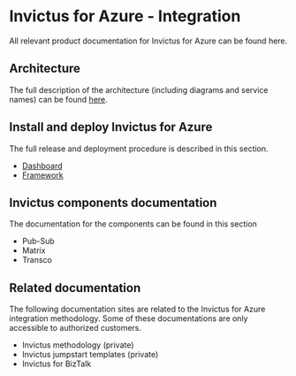 # Invictus for Azure - Integration

All relevant product documentation for Invictus for Azure can be found here.

## Architecture

The full description of the architecture (including diagrams and service names) can be found [here](./architecture/architecture-diagram.md "here").

## Install and deploy Invictus for Azure

The full release and deployment procedure is described in this section.

- [Dashboard](./dashboard/dashboard.md)
- [Framework](./framework/framework.md)

## Invictus components documentation

The documentation for the components can be found in this section

- Pub-Sub
- Matrix
- Transco

## Related documentation

The following documentation sites are related to the Invictus for Azure integration methodology.
Some of these documentations are only accessible to authorized customers.

- Invictus methodology (private)
- Invictus jumpstart templates (private)
- Invictus for BizTalk
